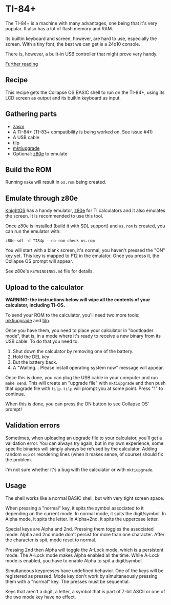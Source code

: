 # TI-84+

The TI-84+ is a machine with many advantages, one being that it's very popular.
It also has a lot of flash memory and RAM.

Its builtin keyboard and screen, however, are hard to use, especially the
screen. With a tiny font, the best we can get is a 24x10 console.

There is, however, a built-in USB controller that might prove very handy.

[Further reading](../../doc/ti8x.md)

## Recipe

This recipe gets the Collapse OS BASIC shell to run on the TI-84+, using its LCD
screen as output and its builtin keyboard as input.

## Gathering parts

* [zasm][zasm]
* A TI-84+ (TI-83+ compatibility is being worked on. See issue #41)
* A USB cable
* [tilp][tilp]
* [mktiupgrade][mktiupgrade]
* Optional: [z80e][z80e] to emulate

## Build the ROM

Running `make` will result in `os.rom` being created.

## Emulate through z80e

[KnightOS][knightos] has a handy emulator, [z80e][z80e] for TI calculators and
it also emulates the screen. It is recommended to use this tool.

Once z80e is installed (build it with SDL support) and `os.rom` is created,
you can run the emulator with:

    z80e-sdl -d TI84p --no-rom-check os.rom

You will start with a blank screen, it's normal, you haven't pressed the "ON"
key yet. This key is mapped to F12 in the emulator. Once you press it, the
Collapse OS prompt will appear.

See z80e's `KEYBINDINGS.md` file for details.

## Upload to the calculator

**WARNING: the instructions below will wipe all the contents of your calculator,
including TI-OS.**

To send your ROM to the calculator, you'll need two more tools:
[mktiupgrade][mktiupgrade] and [tilp][tilp].

Once you have them, you need to place your calculator in "bootloader mode",
that is, in a mode where it's ready to receive a new binary from its USB cable.
To do that you need to:

1. Shut down the calculator by removing one of the battery.
2. Hold the DEL key
3. But the battery back.
4. A "Waiting... Please install operating system now" message will appear.

Once this is done, you can plug the USB cable in your computer and run
`make send`. This will create an "upgrade file" with `mktiupgrade` and then
push that upgrade file with `tilp`. `tilp` will prompt you at some point.
Press "1" to continue.

When this is done, you can press the ON button to see Collapse OS' prompt!

## Validation errors

Sometimes, when uploading an upgrade file to your calculator, you'll get a
validation error. You can always try again, but in my own experience, some
specific binaries will simply always be refused by the calculator. Adding
random `nop` or reordering lines (when it makes sense, of course) should fix
the problem.

I'm not sure whether it's a bug with the calculator or with `mktiupgrade`.

## Usage

The shell works like a normal BASIC shell, but with very tight screen space.

When pressing a "normal" key, it spits the symbol associated to it depending
on the current mode. In normal mode, it spits the digit/symbol. In Alpha mode,
it spits the letter. In Alpha+2nd, it spits the uppercase letter.

Special keys are Alpha and 2nd. Pressing them toggles the associated mode.
Alpha and 2nd mode don't persist for more than one character. After the
character is spit, mode reset to normal.

Pressing 2nd then Alpha will toggle the A-Lock mode, which is a persistent mode.
The A-Lock mode makes Alpha enabled all the time. While A-Lock mode is enabled,
you have to enable Alpha to spit a digit/symbol.

Simultaneous keypresses have undefined behavior. One of the keys will be
registered as pressed. Mode key don't work by simultaneously pressing them with
a "normal" key. The presses must be sequential.

Keys that aren't a digit, a letter, a symbol that is part of 7-bit ASCII or one
of the two mode key have no effect.

[zasm]: ../../tools/emul
[knightos]: https://knightos.org/
[z80e]: https://github.com/KnightOS/z80e
[mktiupgrade]: https://github.com/KnightOS/mktiupgrade
[tilp]: http://lpg.ticalc.org/prj_tilp/
